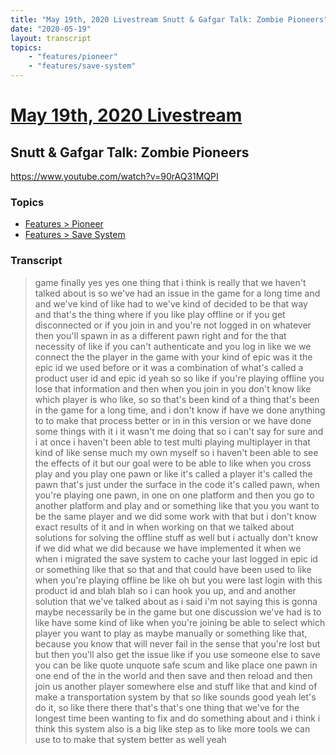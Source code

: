 ```yaml
---
title: "May 19th, 2020 Livestream Snutt & Gafgar Talk: Zombie Pioneers"
date: "2020-05-19"
layout: transcript
topics:
    - "features/pioneer"
    - "features/save-system"
---
```

# [May 19th, 2020 Livestream](../2020-05-19.md)
## Snutt & Gafgar Talk: Zombie Pioneers
https://www.youtube.com/watch?v=90rAQ31MQPI

### Topics
* [Features > Pioneer](../topics/features/pioneer.md)
* [Features > Save System](../topics/features/save-system.md)

### Transcript

> game finally yes yes one thing that i think is really that we haven't talked about is so we've had an issue in the game for a long time and and we've kind of like had to we've kind of decided to be that way and that's the thing where if you like play offline or if you get disconnected or if you join in and you're not logged in on whatever then you'll spawn in as a different pawn right and for the that necessity of like if you can't authenticate and you log in like we we connect the the player in the game with your kind of epic was it the epic id we used before or it was a combination of what's called a product user id and epic id yeah so so like if you're playing offline you lose that information and then when you join in you don't know like which player is who like, so so that's been kind of a thing that's been in the game for a long time, and i don't know if have we done anything to to make that process better or in in this version or we have done some things with it i it wasn't me doing that so i can't say for sure and i at once i haven't been able to test multi playing multiplayer in that kind of like sense much my own myself so i haven't been able to see the effects of it but our goal were to be able to like when you cross play and you play one pawn or like it's called a player it's called the pawn that's just under the surface in the code it's called pawn, when you're playing one pawn, in one on one platform and then you go to another platform and play and or something like that you you want to be the same player and we did some work with that but i don't know exact results of it and in when working on that we talked about solutions for solving the offline stuff as well but i actually don't know if we did what we did because we have implemented it when we when i migrated the save system to cache your last logged in epic id or something like that so that and that could have been used to like when you're playing offline be like oh but you were last login with this product id and blah blah so i can hook you up, and and another solution that we've talked about as i said i'm not saying this is gonna maybe necessarily be in the game but one discussion we've had is to like have some kind of like when you're joining be able to select which player you want to play as maybe manually or something like that, because you know that will never fail in the sense that you're lost but but then you'll also get the issue like if you use someone else to save you can be like quote unquote safe scum and like place one pawn in one end of the in the world and then save and then reload and then join us another player somewhere else and stuff like that and kind of make a transportation system by that so like sounds good yeah let's do it, so like there there that's that's one thing that we've for the longest time been wanting to fix and do something about and i think i think this system also is a big like step as to like more tools we can use to to make that system better as well yeah

